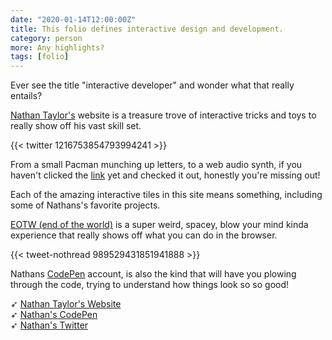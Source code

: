 ```yaml
---
date: "2020-01-14T12:00:00Z"
title: This folio defines interactive design and development.
category: person
more: Any highlights?
tags: [folio]
---
```


Ever see the title "interactive developer" and wonder what that really entails? 

[Nathan Taylor's](https://nathan.tokyo/) website is a treasure trove of interactive tricks and toys to really show off his vast skill set.

{{< twitter 1216753854793994241 >}}

From a small Pacman munching up letters, to a web audio synth, if you haven't clicked the [link](https://nathan.tokyo/) yet and checked it out, honestly you're missing out!

<!--more-->

Each of the amazing interactive tiles in this site means something, including some of Nathans's favorite projects. 

[EOTW (end of the world)](http://eotw.nathan.tokyo/) is a super weird, spacey, blow your mind kinda experience that really shows off what you can do in the browser. 

{{< tweet-nothread 989529431851941888 >}}

Nathans [CodePen](https://codepen.io/nathantaylor) account, is also the kind that will have you plowing through the code, trying to understand how things look so so good!

➶ [Nathan Taylor's Website](https://nathan.tokyo/)  
➶ [Nathan's CodePen](https://codepen.io/nathantaylor)  
➶ [Nathan's Twitter](https://twitter.com/nathantokyo)